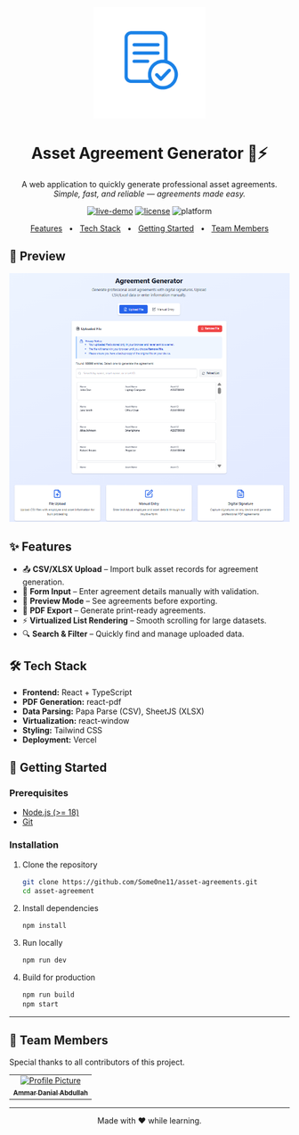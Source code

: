 <p align="center">  
  <img src="public/agreement-gen.png" alt="asset-agreement-generator" width="200px">
</p>
<h1 align="center"> Asset Agreement Generator 📑⚡ </h1>

<p align="center">
  A web application to quickly generate professional asset agreements.  
  <br>
  <em>Simple, fast, and reliable — agreements made easy.</em>
</p>

<p align="center">
  <a href="https://asset-agreement-generator.vercel.app/"><img src="https://img.shields.io/badge/demo-online-brightgreen.svg" alt="live-demo"></a>
  <a href="https://opensource.org/licenses/MIT"><img src="https://img.shields.io/badge/license-MIT-blue.svg" alt="license"></a>
  <img src="https://img.shields.io/badge/platform-React%20+%20TypeScript-lightgrey.svg" alt="platform">
</p>

<p align="center">
<a href="#features">Features</a>
<span>&nbsp; • &nbsp;</span>
<a href="#techs">Tech Stack</a>
<span>&nbsp; • &nbsp;</span>
<a href="#started">Getting Started</a>
<span>&nbsp; • &nbsp;</span>
<a href="#team">Team Members</a>
</p>

<h2 id="layout">📸 Preview</h2>

<p align="center">
<img src="public/preview.png" alt="upload" width="800px">
</p>


<h2 id="features"> ✨ Features </h2>

- 📤 **CSV/XLSX Upload** – Import bulk asset records for agreement generation.  
- 📝 **Form Input** – Enter agreement details manually with validation.  
- 📄 **Preview Mode** – See agreements before exporting.  
- 📑 **PDF Export** – Generate print-ready agreements.  
- ⚡ **Virtualized List Rendering** – Smooth scrolling for large datasets.  
- 🔍 **Search & Filter** – Quickly find and manage uploaded data.  


<h2 id="techs"> 🛠 Tech Stack </h2>

- **Frontend:** React + TypeScript  
- **PDF Generation:** react-pdf  
- **Data Parsing:** Papa Parse (CSV), SheetJS (XLSX)  
- **Virtualization:** react-window  
- **Styling:** Tailwind CSS  
- **Deployment:** Vercel  


<h2 id="started"> 🚀 Getting Started </h2>

### Prerequisites
- [Node.js (>= 18)](https://nodejs.org/en/download)  
- [Git](https://git-scm.com/downloads)  

### Installation

1. Clone the repository  

   ```bash
   git clone https://github.com/Some0ne11/asset-agreements.git
   cd asset-agreement
   ```

2. Install dependencies  

   ```bash
   npm install
   ```

3. Run locally  

   ```bash
   npm run dev
   ```

4. Build for production  

   ```bash
   npm run build
   npm start
   ```

---

<h2 id="team">🤝 Team Members</h2>

<p>Special thanks to all contributors of this project.</p>
<table>
<tr>

<td align="center">
<a href="https://github.com/Some0ne11">
<img src="https://avatars.githubusercontent.com/u/122141550?v=4" width="100px;" alt="Profile Picture"/><br>
<sub>
<b>Ammar Danial Abdullah</b>
</sub>
</a>
</td>

</tr>
</table>

---

<p align="center">Made with ❤️ while learning.</p>
